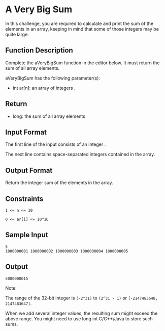 # A Very Big Sum

In this challenge, you are required to calculate and print the sum of the elements in an array, keeping in mind that some of those integers may be quite large.

## Function Description

Complete the aVeryBigSum function in the editor below. It must return the sum of all array elements.

aVeryBigSum has the following parameter(s):

* int ar[n]: an array of integers .

## Return

* long: the sum of all array elements

## Input Format

The first line of the input consists of an integer .

The next line contains  space-separated integers contained in the array.

## Output Format

Return the integer sum of the elements in the array.

## Constraints

`1 <= n <= 10`

`0 <= ar[i] <= 10^10`

## Sample Input
```
5
1000000001 1000000002 1000000003 1000000004 1000000005
```

## Output
```
5000000015
```

Note:

The range of the 32-bit integer is `(-2^31)` to `(2^31 - 1)` or `[-2147483648, 2147483647]`.

When we add several integer values, the resulting sum might exceed the above range. You might need to use long int C/C++/Java to store such sums.